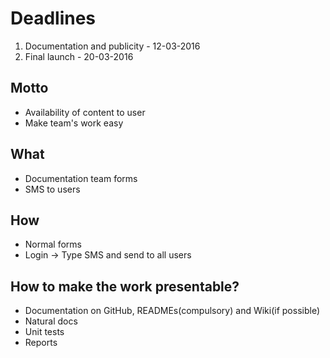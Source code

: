 # Deadlines
1. Documentation and publicity - 12-03-2016
2. Final launch - 20-03-2016

## Motto
* Availability of content to user
* Make team's work easy

## What
* Documentation team forms
* SMS to users

## How
* Normal forms
* Login -> Type SMS and send to all users

## How to make the work presentable?
* Documentation on GitHub, READMEs(compulsory) and Wiki(if possible)
* Natural docs
* Unit tests
* Reports
